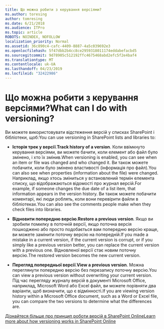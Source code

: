 ```yaml
---
title: Що можна робити з керування версіями?
ms.author: toresing
author: tomresing
ms.date: 6/21/2018
ms.audience: ITPro
ms.topic: article
ROBOTS: NOINDEX, NOFOLLOW
localization_priority: Normal
ms.assetid: 36c890c4-cafc-4409-8887-4a5c039692e3
ms.openlocfilehash: 5f47dbb2b4cc8ce2959318011174eddabefacbd5
ms.sourcegitcommit: 9d78905c512192ffc4675468abd2efc5f2e4baf4
ms.translationtype: MT
ms.contentlocale: uk-UA
ms.lasthandoff: 04/23/2019
ms.locfileid: "32422986"
---
```

# <a name="what-can-i-do-with-versioning"></a><span data-ttu-id="cc09e-102">Що можна робити з керування версіями?</span><span class="sxs-lookup"><span data-stu-id="cc09e-102">What can I do with versioning?</span></span>

<span data-ttu-id="cc09e-103">Ви можете використовувати відстеження версій у списках SharePoint і бібліотеки, щоб:</span><span class="sxs-lookup"><span data-stu-id="cc09e-103">You can use versioning in SharePoint lists and libraries to:</span></span>
  
- <span data-ttu-id="cc09e-104">**Історія трек у версії**.</span><span class="sxs-lookup"><span data-stu-id="cc09e-104">**Track history of a version**.</span></span> <span data-ttu-id="cc09e-105">Коли ввімкнуто керування версіями, ви можете бачити, коли елемент або файл було змінено, і хто їх змінив.</span><span class="sxs-lookup"><span data-stu-id="cc09e-105">When versioning is enabled, you can see when an item or file was changed and who changed it.</span></span> <span data-ttu-id="cc09e-106">Ви також можете побачити, коли було змінено властивості (інформація про файл).</span><span class="sxs-lookup"><span data-stu-id="cc09e-106">You can also see when properties (information about the file) were changed.</span></span> <span data-ttu-id="cc09e-107">Наприклад, якщо хтось зміниться у встановлений термін елемента списку, що відображаються відомості про журнал версій.</span><span class="sxs-lookup"><span data-stu-id="cc09e-107">For example, if someone changes the due date of a list item, that information appears in the version history.</span></span> <span data-ttu-id="cc09e-108">Ви також можете побачити коментарі, які люди роблять, коли вони перевірити файли в бібліотеках.</span><span class="sxs-lookup"><span data-stu-id="cc09e-108">You can also see the comments people make when they check files into libraries.</span></span> 
    
- <span data-ttu-id="cc09e-109">**Відновити попередню версію**.</span><span class="sxs-lookup"><span data-stu-id="cc09e-109">**Restore a previous version**.</span></span> <span data-ttu-id="cc09e-110">Якщо ви зробили помилку в поточній версії, якщо поточна версія пошкоджено або просто подобається вам попередню версію краще, ви можете замінити поточну версію на попередній.</span><span class="sxs-lookup"><span data-stu-id="cc09e-110">If you made a mistake in a current version, if the current version is corrupt, or if you simply like a previous version better, you can replace the current version with a previous one.</span></span> <span data-ttu-id="cc09e-111">Відновленої версії стає новим поточну версію.</span><span class="sxs-lookup"><span data-stu-id="cc09e-111">The restored version becomes the new current version.</span></span> 
    
- <span data-ttu-id="cc09e-112">**Перегляд попередньої версії**.</span><span class="sxs-lookup"><span data-stu-id="cc09e-112">**View a previous version**.</span></span> <span data-ttu-id="cc09e-113">Можна переглянути попередню версію без перезапису поточну версію.</span><span class="sxs-lookup"><span data-stu-id="cc09e-113">You can view a previous version without overwriting your current version.</span></span> <span data-ttu-id="cc09e-114">Під час перегляду журналу версій в документі Microsoft Office, наприклад, Microsoft Word або Excel файл, ви можете порівняти два варіанти, щоб визначити, що є відмінності.</span><span class="sxs-lookup"><span data-stu-id="cc09e-114">If you are viewing version history within a Microsoft Office document, such as a Word or Excel file, you can compare the two versions to determine what the differences are.</span></span> 
    
[<span data-ttu-id="cc09e-115">Дізнайтеся більше про принцип роботи версій в SharePoint Online</span><span class="sxs-lookup"><span data-stu-id="cc09e-115">Learn more about how versioning works in SharePoint Online</span></span>](https://go.microsoft.com/fwlink/?linkid=875710)
  

